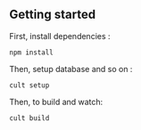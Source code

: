 ## Getting started

First, install dependencies :
```
npm install
```

Then, setup database and so on :
```
cult setup
```

Then, to build and watch:
```
cult build
```